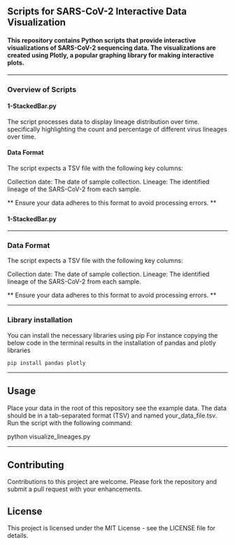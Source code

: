 ## Scripts for SARS-CoV-2 Interactive Data Visualization

#### This repository contains Python scripts that provide interactive visualizations of SARS-CoV-2 sequencing data. The visualizations are created using Plotly, a popular graphing library for making interactive plots.

---

### Overview of Scripts 
#### 1-StackedBar.py 
The script processes data to display lineage distribution over time. specifically highlighting the count and percentage of different virus lineages over time. 

#### Data Format
The script expects a TSV file with the following key columns:

Collection date: The date of sample collection.
Lineage: The identified lineage of the SARS-CoV-2 from each sample. 

** Ensure your data adheres to this format to avoid processing errors. **

#### 1-StackedBar.py 

---

### Data Format
The script expects a TSV file with the following key columns:

Collection date: The date of sample collection.
Lineage: The identified lineage of the SARS-CoV-2 from each sample. 

** Ensure your data adheres to this format to avoid processing errors. **

---

### Library installation

You can install the necessary libraries using pip 
For instance copying the below code in the terminal results in the installation of pandas and plotly libraries

```
pip install pandas plotly
```

---

## Usage
Place your data in the root of this repository see the example data. 
The data should be in a tab-separated format (TSV) and named your_data_file.tsv.
Run the script with the following command:

python visualize_lineages.py

---

## Contributing
Contributions to this project are welcome. Please fork the repository and submit a pull request with your enhancements.

## License
This project is licensed under the MIT License - see the LICENSE file for details.
